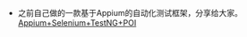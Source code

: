 - 之前自己做的一款基于Appium的自动化测试框架，分享给大家。[Appium+Selenium+TestNG+POI](http://note.youdao.com/noteshare?id=215198957e75954bf3b75fb3438a8d57&sub=B0CBB6F6BB9D487B99DFE0864F4CE660)